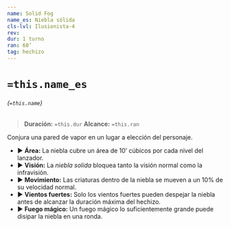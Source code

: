 ```yaml
---
name: Solid Fog
name_es: Niebla sólida
cls-lvl: Ilusionista-4
rev: 
dur: 1 turno
ran: 60’
tag: hechizo
---
```

# `=this.name_es`
###### (`=this.name`)

>**Duración:** `=this.dur`
>**Alcance:** `=this.ran`

Conjura una pared de vapor en un lugar a elección del personaje. 
- ▶ **Área:** La niebla cubre un área de 10’ cúbicos por cada nivel del lanzador. 
- ▶ **Visión:** La _niebla solida_ bloquea tanto la visión normal como la infravisión. 
- ▶ **Movimiento:** Las criaturas dentro de la niebla se mueven a un 10% de su velocidad normal. 
- ▶ **Vientos fuertes:** Solo los vientos fuertes pueden despejar la niebla antes de alcanzar la duración máxima del hechizo. 
- ▶ **Fuego mágico:** Un fuego mágico lo suficientemente grande puede disipar la niebla en una ronda.
